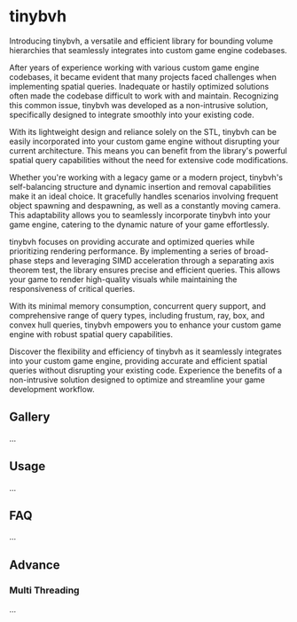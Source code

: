 # tinybvh

Introducing tinybvh, a versatile and efficient library for bounding volume hierarchies that seamlessly integrates into custom game engine codebases.

After years of experience working with various custom game engine codebases, it became evident that many projects faced challenges when implementing spatial queries. Inadequate or hastily optimized solutions often made the codebase difficult to work with and maintain. Recognizing this common issue, tinybvh was developed as a non-intrusive solution, specifically designed to integrate smoothly into your existing code.

With its lightweight design and reliance solely on the STL, tinybvh can be easily incorporated into your custom game engine without disrupting your current architecture. This means you can benefit from the library's powerful spatial query capabilities without the need for extensive code modifications.

Whether you're working with a legacy game or a modern project, tinybvh's self-balancing structure and dynamic insertion and removal capabilities make it an ideal choice. It gracefully handles scenarios involving frequent object spawning and despawning, as well as a constantly moving camera. This adaptability allows you to seamlessly incorporate tinybvh into your game engine, catering to the dynamic nature of your game effortlessly.

tinybvh focuses on providing accurate and optimized queries while prioritizing rendering performance. By implementing a series of broad-phase steps and leveraging SIMD acceleration through a separating axis theorem test, the library ensures precise and efficient queries. This allows your game to render high-quality visuals while maintaining the responsiveness of critical queries.

With its minimal memory consumption, concurrent query support, and comprehensive range of query types, including frustum, ray, box, and convex hull queries, tinybvh empowers you to enhance your custom game engine with robust spatial query capabilities.

Discover the flexibility and efficiency of tinybvh as it seamlessly integrates into your custom game engine, providing accurate and efficient spatial queries without disrupting your existing code. Experience the benefits of a non-intrusive solution designed to optimize and streamline your game development workflow.

## Gallery
...


## Usage
...


## FAQ
...

## Advance
### Multi Threading
...



